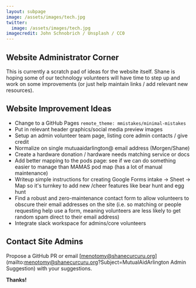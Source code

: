 ```yaml
---
layout: subpage
image: /assets/images/tech.jpg
twitter:
  image: /assets/images/tech.jpg
imagecredit: John Schnobrich / Unsplash / CC0
---
```


## Website Administrator Corner

This is currently a scratch pad of ideas for the website itself.  Shane is hoping some of our technology volunteers will have time to step up and work on some improvements (or just help maintain links / add relevant new resources).

## Website Improvement Ideas

- Change to a GitHub Pages `remote_theme: mmistakes/minimal-mistakes`
- Put in relevant header graphics/social media preview images
- Setup an admin volunteer team page, listing core admin contacts / give credit
- Normalize on single mutuaaidarlington@ email address (Morgen/Shane)
- Create a hardware donation / hardware needs matching service or docs
- Add better mapping to the pods page: see if we can do something easier to manage than MAMAS pod map (has a lot of manual maintenance)
- Writeup simple instructions for creating Google Forms intake -> Sheet -> Map so it's turnkey to add new /cheer features like bear hunt and egg hunt
- Find a robust and zero-maintenance contact form to allow volunteers to obscure their email addresses on the site (i.e. so matching or people requesting help use a form, meaning volunteers are less likely to get random spam direct to their email address)
- Integrate slack workspace for admins/core volunteers

## Contact Site Admins 

Propose a GitHub PR or email [menotomy@shanecurcuru.org](mailto:menotomy@shanecurcuru.org?Subject=MutualAidArlington Admin Suggestion) with your suggestions.

**Thanks!**